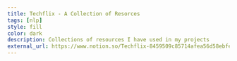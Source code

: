 ```yaml
---
title: Techflix - A Collection of Resorces
tags: [nlp]
style: fill
color: dark
description: Collections of resources I have used in my projects
external_url: https://www.notion.so/Techflix-8459509c85714afea56d58ebfe135a22
---
```


